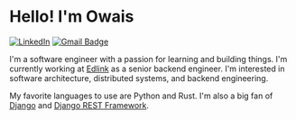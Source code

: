 # Hello! I'm Owais

[![LinkedIn](https://img.shields.io/badge/-Owais&nbsp;Jamil-blue?style=flat-square&logo=Linkedin&logoColor=white&link=https://www.linkedin.com/in/owais-jamil/)](https://www.linkedin.com/in/owais-jamil/)
[![Gmail Badge](https://img.shields.io/badge/-jamil.owais-c14438?style=flat-square&logo=Gmail&logoColor=white&link=mailto:jamil.owais@gmail.com)](mailto:jamil.owais@gmail.com)

I'm a software engineer with a passion for learning and building things. I'm currently working at [Edlink](https://ed.link/) as a senior backend engineer. I'm interested in software architecture, distributed systems, and backend engineering.

My favorite languages to use are Python and Rust. I'm also a big fan of [Django](https://www.djangoproject.com/) and [Django REST Framework](https://www.django-rest-framework.org/).

<!--
**owaisj/owaisj** is a ✨ _special_ ✨ repository because its `README.md` (this file) appears on your GitHub profile.

Here are some ideas to get you started:

- 🔭 I’m currently working on ...
- 🌱 I’m currently learning ...
- 👯 I’m looking to collaborate on ...
- 🤔 I’m looking for help with ...
- 💬 Ask me about ...
- 📫 How to reach me: ...
- 😄 Pronouns: ...
- ⚡ Fun fact: ...
-->
